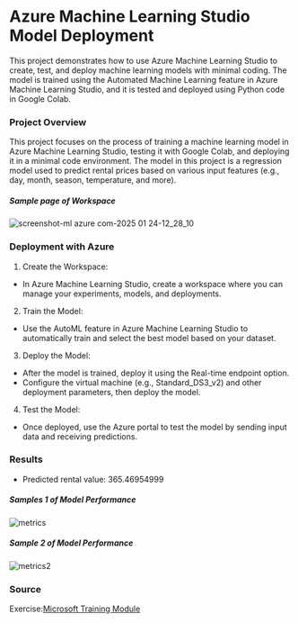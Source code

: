 # Azure Machine Learning Studio Model Deployment

This project demonstrates how to use Azure Machine Learning Studio to create, test, and deploy machine learning models with minimal coding. The model is trained using the Automated Machine Learning feature in Azure Machine Learning Studio, and it is tested and deployed using Python code in Google Colab.

### Project Overview

This project focuses on the process of training a machine learning model in Azure Machine Learning Studio, testing it with Google Colab, and deploying it in a minimal code environment. The model in this project is a regression model used to predict rental prices based on various input features (e.g., day, month, season, temperature, and more).

##### Sample page of Workspace

![screenshot-ml azure com-2025 01 24-12_28_10](https://github.com/user-attachments/assets/379d04e9-73ba-4d58-8c24-51d39ab5c1d6)

### Deployment with Azure

1. Create the Workspace:
- In Azure Machine Learning Studio, create a workspace where you can manage your experiments, models, and deployments.

2. Train the Model:
- Use the AutoML feature in Azure Machine Learning Studio to automatically train and select the best model based on your dataset.

3. Deploy the Model:
- After the model is trained, deploy it using the Real-time endpoint option.
- Configure the virtual machine (e.g., Standard_DS3_v2) and other deployment parameters, then deploy the model.

4. Test the Model:
- Once deployed, use the Azure portal to test the model by sending input data and receiving predictions.

### Results

- Predicted rental value: 365.46954999

##### Samples 1 of Model Performance

![metrics](https://github.com/user-attachments/assets/8e011b4d-79b8-4d8d-b4e8-db22456b3110)

##### Sample 2 of Model Performance

![metrics2](https://github.com/user-attachments/assets/de8f1468-f3c6-41da-82fc-a9d67d6c5494)

### Source

Exercise:[Microsoft Training Module](https://learn.microsoft.com/en-ca/training/modules/fundamentals-machine-learning/10-exercise-auto-ml)
